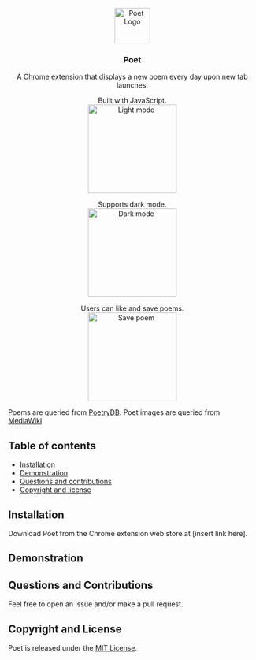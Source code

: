 <p align="center">
<img src="https://imgur.com/0LXhcke.png[/img]" alt="Poet Logo" height="72">
</p>

<h3 align="center">Poet</h3>
<p align="center">
A Chrome extension that displays a new poem every day upon new tab launches.
<br>
</p>
<p align="center">
Built with JavaScript.
<br>
<img src="" alt="Light mode" height="180">
</p>
<p align="center">
Supports dark mode.
<br>
<img src="" alt="Dark mode" height="180">
<br>

</p>
<p align="center">
Users can like and save poems.
<br>
<img src="" alt="Save poem" height="180">
<br>
</p>

Poems are queried from [PoetryDB](https://github.com/thundercomb/poetrydb#license).
Poet images are queried from [MediaWiki](https://www.mediawiki.org/wiki/MediaWiki).


## Table of contents

- [Installation](#installation)
- [Demonstration](#demonstration)
- [Questions and contributions](#questions-and-contributions)
- [Copyright and license](#copyright-and-license)

## Installation
Download Poet from the Chrome extension web store at [insert link here].

## Demonstration

## Questions and Contributions
Feel free to open an issue and/or make a pull request.

## Copyright and License
Poet is released under the [MIT License](https://opensource.org/licenses/MIT).
